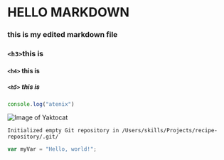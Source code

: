 # HELLO MARKDOWN
### this is my edited markdown file

### `<h3>`this is 
#### `<h4>` this is
##### `<h5>` this is

```javascript
console.log("atenix")
```

![Image of Yaktocat](https://octodex.github.com/images/yaktocat.png)


```$ git init
Initialized empty Git repository in /Users/skills/Projects/recipe-repository/.git/
```
``` javascript
var myVar = "Hello, world!";
```
